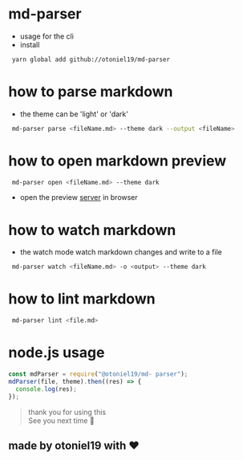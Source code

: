 # md-parser

- usage for the cli
- install

```sh
 yarn global add github://otoniel19/md-parser
```

# how to parse markdown

- the theme can be 'light' or 'dark'

```sh
 md-parser parse <fileName.md> --theme dark --output <fileName>
```

# how to open markdown preview

```sh
 md-parser open <fileName.md> --theme dark
```

- open the preview [server](http://localhost:5000) in browser

# how to watch markdown

- the watch mode watch markdown changes and write to a file

```sh
 md-parser watch <fileName.md> -o <output> --theme dark
```

# how to lint markdown

```sh
 md-parser lint <file.md>
```

# node.js usage

```js
const mdParser = require("@otoniel19/md- parser");
mdParser(file, theme).then((res) => {
  console.log(res);
});
```

> thank you for using this
> <br> See you next time **:wave:**

## made by otoniel19 with **:hearts:**
